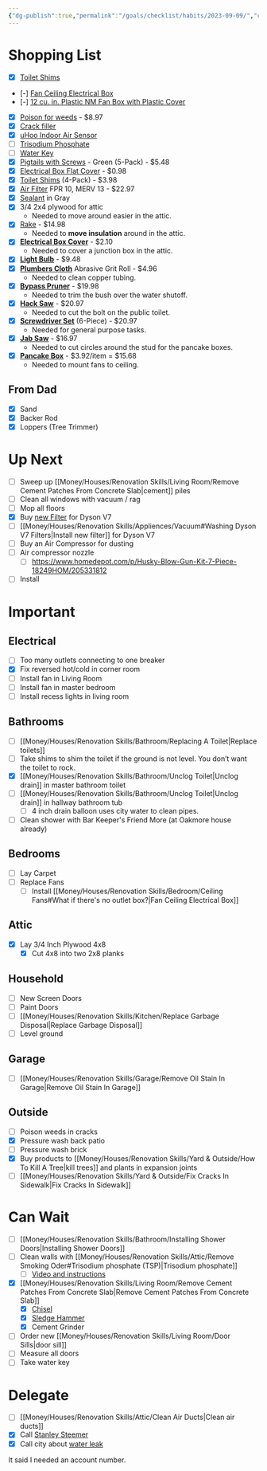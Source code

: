 ```yaml
---
{"dg-publish":true,"permalink":"/goals/checklist/habits/2023-09-09/","created":"","updated":""}
---
```



# Shopping List

- [x] [Toilet Shims](https://www.homedepot.com/p/Everbilt-Plastic-Toilet-Shims-4-Pack-88523/205172157)
- [-] [Fan Ceiling Electrical Box](https://www.lowes.com/pd/RACO-1-Gang-Gray-Steel-New-Work-Standard-Ceiling-Fan-Ceiling-Electrical-Box/1099543)
- [-] [12 cu. in. Plastic NM Fan Box with Plastic Cover](https://www.homedepot.com/p/Commercial-Electric-12-cu-in-Plastic-NM-Fan-Box-with-Plastic-Cover-CPB13NM-SM/205383211)
- [x] [Poison for weeds](https://www.homedepot.com/p/Roundup-24-oz-Ready-to-Use-Weed-and-Grass-Killer-500309020/100043452) - $8.97
- [x] [Crack filler](https://www.homedepot.com/p/Sika-29-fl-oz-Sikaflex-Self-Leveling-Horizontal-Joint-Elastic-Polyurethane-Sealant-in-Gray-7116080/300934522)
- [x] [uHoo Indoor Air Sensor](https://www.homedepot.com/p/uHoo-Indoor-Air-Sensor-9-in-1-Smart-Air-Monitor-UHOO-IAS1-M-C-US/311656928)
- [ ] [Trisodium Phosphate](https://www.homedepot.com/p/SAVOGRAN-1-lb-Box-TSP-Phosphate-Free-Heavy-Duty-Cleaner-10611/202967451#overlay)
- [ ] [Water Key](https://www.homedepot.com/p/JONES-STEPHENS-1-2-in-x-30-in-Water-Meter-Key-with-Box-Lid-Key-M25130/202281919#overlay)
- [x] [Pigtails with Screws](https://www.homedepot.com/p/Commercial-Electric-12-AWG-Solid-Pigtails-with-Screws-Green-5-Pack-30-3392S/202894314) - Green (5-Pack) - $5.48
- [x] [Electrical Box Flat Cover](https://www.homedepot.com/p/Steel-City-4-in-Square-Metal-Electrical-Box-Flat-Cover-52C1-50R/205124442) - $0.98
- [x] [Toilet Shims](https://www.homedepot.com/p/Everbilt-Plastic-Toilet-Shims-4-Pack-88523/205172157) (4-Pack) - $3.98
- [x] [Air Filter](https://www.homedepot.com/p/HDX-20-in-x-25-in-x-1-in-Premium-Pleated-Furnace-Air-Filter-FPR-10-MERV-13-HDX1P10-012025/315964944) FPR 10, MERV 13 - $22.97
- [x] [Sealant](https://www.homedepot.com/p/Sika-29-fl-oz-Sikaflex-Self-Leveling-Horizontal-Joint-Elastic-Polyurethane-Sealant-in-Gray-7116080/300934522) in Gray
- [x] 3/4 2x4 plywood for attic
	- Needed to move around easier in the attic.
- [x] [Rake](https://www.homedepot.com/p/Anvil-47-in-L-Wood-Handle-14-Tines-Garden-Bow-Rake-77105-943/314816653) - $14.98
	- Needed to **move insulation** around in the attic.
- [x] **[Electrical Box Cover](https://www.homedepot.com/p/Carlon-2-Gang-4-in-Blank-PVC-Electrical-Box-Cover-A400R-CAR/100404030)** - $2.10
	- Needed to cover a junction box in the attic.
- [x] **[Light Bulb](https://www.homedepot.com/p/EcoSmart-60-Watt-Equivalent-A19-Dimmable-Energy-Star-LED-Light-Bulb-Bright-White-4-Pack-5bSAA800STQ1D02/206047121)** - $9.48
- [x] **[Plumbers Cloth](https://www.homedepot.com/p/Oatey-1-1-2-in-x-2-yd-Solder-Plumbers-Cloth-Abrasive-Grit-Roll-314112/100346540)** Abrasive Grit Roll - $4.96
	- Needed to clean copper tubing.
- [x] **[Bypass Pruner](https://www.homedepot.com/p/Corona-Multi-Link-3-4-in-Cut-Capacity-High-Carbon-Steel-Non-Stick-Blade-Bypass-Pruner-BP14364CCH/321929433)** - $19.98
	- Needed to trim the bush over the water shutoff.
- [x] **[Hack Saw](https://www.homedepot.com/p/Stanley-12-in-High-Tension-Hack-Saw-with-10-in-Mini-Hack-Saw-20-036M/100496136)** - $20.97
	- Needed to cut the bolt on the public toilet.
- [x] **[Screwdriver Set](https://www.homedepot.com/p/Husky-Diamond-Tip-Magnetic-Screwdriver-Set-6-Piece-H6PCMDTSSD/302346933)** (6-Piece) - $20.97
	- Needed for general purpose tasks.
- [x] **[Jab Saw](https://www.homedepot.com/p/DEWALT-6-in-Jab-Saw-with-Composite-Handle-DWHT20540/203040561)** - $16.97
	- Needed to cut circles around the stud for the pancake boxes.
- [x] **[Pancake Box](https://www.homedepot.com/p/4-in-6-cu-in-Metal-Round-Pancake-Box-56111-30R/202601207)** - $3.92/item = $15.68
	- Needed to mount fans to ceiling.


## From Dad
- [x] Sand
- [x] Backer Rod
- [x] Loppers (Tree Trimmer)

# Up Next

- [ ] Sweep up [[Money/Houses/Renovation Skills/Living Room/Remove Cement Patches From Concrete Slab\|cement]] piles
- [ ] Clean all windows with vacuum / rag
- [ ] Mop all floors
- [x] Buy [new Filter](https://www.amazon.com/Vacuum-Filter-Replacement-Absolute-Motorhead/dp/B093PYDBVF/ref=sr_1_9) for Dyson V7
- [ ] [[Money/Houses/Renovation Skills/Appliences/Vacuum#Washing Dyson V7 Filters\|Install new filter]] for Dyson V7
- [ ] Buy an Air Compressor for dusting
- [ ] Air compressor nozzle
	- [ ] https://www.homedepot.com/p/Husky-Blow-Gun-Kit-7-Piece-18249HOM/205331812
- [ ] Install 
# Important

## Electrical
- [ ] Too many outlets connecting to one breaker
- [x] Fix reversed hot/cold in corner room
- [ ] Install fan in Living Room
- [ ] Install fan in master bedroom
- [ ] Install recess lights in living room

## Bathrooms
- [ ] [[Money/Houses/Renovation Skills/Bathroom/Replacing A Toilet\|Replace toilets]]
- [ ] Take shims to shim the toilet if the ground is not level. You don’t want the toilet to rock. 
- [x] [[Money/Houses/Renovation Skills/Bathroom/Unclog Toilet\|Unclog drain]] in master bathroom toilet
- [ ] [[Money/Houses/Renovation Skills/Bathroom/Unclog Toilet\|Unclog drain]] in hallway bathroom tub 
	- [ ] 4 inch drain balloon uses city water to clean pipes.
- [ ] Clean shower with Bar Keeper's Friend More (at Oakmore house already)

## Bedrooms
- [ ] Lay Carpet
- [ ] Replace Fans
	- [ ] Install [[Money/Houses/Renovation Skills/Bedroom/Ceiling Fans#What if there's no outlet box?\|Fan Ceiling Electrical Box]]

## Attic
- [x] Lay 3/4 Inch Plywood 4x8
	- [x] Cut 4x8 into two 2x8 planks
## Household
- [ ] New Screen Doors
- [ ] Paint Doors
- [ ] [[Money/Houses/Renovation Skills/Kitchen/Replace Garbage Disposal\|Replace Garbage Disposal]]
- [ ] Level ground

## Garage
- [ ] [[Money/Houses/Renovation Skills/Garage/Remove Oil Stain In Garage\|Remove Oil Stain In Garage]]

## Outside
- [ ] Poison weeds in cracks
- [x] Pressure wash back patio
- [ ] Pressure wash brick
- [x] Buy products to [[Money/Houses/Renovation Skills/Yard & Outside/How To Kill A Tree\|kill trees]] and plants in expansion joints
- [ ] [[Money/Houses/Renovation Skills/Yard & Outside/Fix Cracks In Sidewalk\|Fix Cracks In Sidewalk]]

# Can Wait
- [ ] [[Money/Houses/Renovation Skills/Bathroom/Installing Shower Doors\|Installing Shower Doors]]
- [ ] Clean walls with [[Money/Houses/Renovation Skills/Attic/Remove Smoking Oder#Trisodium phosphate (TSP)\|Trisodium phosphate]]
	- [ ] [Video and instructions](https://www.thespruce.com/what-is-trisodium-phosphate-4766547)
- [x] [[Money/Houses/Renovation Skills/Living Room/Remove Cement Patches From Concrete Slab\|Remove Cement Patches From Concrete Slab]]
	- [x] [Chisel](https://www.homedepot.com/p/Dasco-Pro-1-in-x-12-in-Cold-Chisel-G419/100507479)
	- [x] [Sledge Hammer](https://www.homedepot.com/p/Husky-4-lb-Engineer-Hammer-with-14-in-Fiberglass-Handle-HD-SF4LB/206768941)
	- [x] Cement Grinder
- [ ] Order new [[Money/Houses/Renovation Skills/Living Room/Door Sills\|door sill]]
- [ ] Measure all doors
- [ ] Take water key
# Delegate
- [ ] [[Money/Houses/Renovation Skills/Attic/Clean Air Ducts\|Clean air ducts]]
- [x] Call [Stanley Steemer](https://www.stanleysteemer.com/our-services/air-duct-cleaning)
- [x] Call city about [water leak](https://dallascityhall.com/departments/waterutilities/pages/water_utilities_contacts.aspx)

It said I needed an account number.